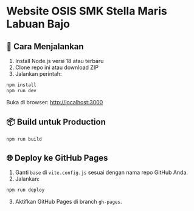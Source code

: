 # Website OSIS SMK Stella Maris Labuan Bajo

## 🚀 Cara Menjalankan
1. Install Node.js versi 18 atau terbaru
2. Clone repo ini atau download ZIP
3. Jalankan perintah:

```bash
npm install
npm run dev
```

Buka di browser: [http://localhost:3000](http://localhost:3000)

## 📦 Build untuk Production
```bash
npm run build
```

## 🌐 Deploy ke GitHub Pages
1. Ganti `base` di `vite.config.js` sesuai dengan nama repo GitHub Anda.
2. Jalankan:
```bash
npm run deploy
```
3. Aktifkan GitHub Pages di branch `gh-pages`.
